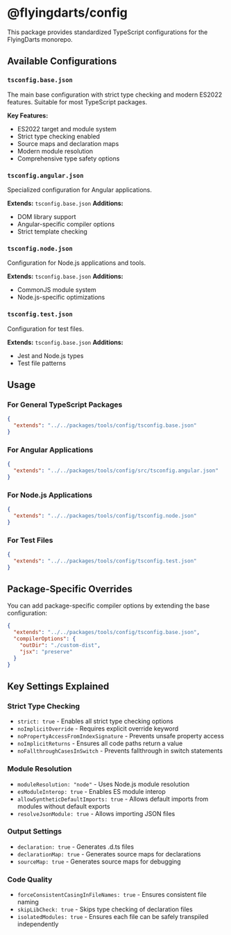 # @flyingdarts/config

This package provides standardized TypeScript configurations for the FlyingDarts monorepo.

## Available Configurations

### `tsconfig.base.json`
The main base configuration with strict type checking and modern ES2022 features. Suitable for most TypeScript packages.

**Key Features:**
- ES2022 target and module system
- Strict type checking enabled
- Source maps and declaration maps
- Modern module resolution
- Comprehensive type safety options

### `tsconfig.angular.json`
Specialized configuration for Angular applications.

**Extends:** `tsconfig.base.json`
**Additions:**
- DOM library support
- Angular-specific compiler options
- Strict template checking

### `tsconfig.node.json`
Configuration for Node.js applications and tools.

**Extends:** `tsconfig.base.json`
**Additions:**
- CommonJS module system
- Node.js-specific optimizations

### `tsconfig.test.json`
Configuration for test files.

**Extends:** `tsconfig.base.json`
**Additions:**
- Jest and Node.js types
- Test file patterns

## Usage

### For General TypeScript Packages
```json
{
  "extends": "../../packages/tools/config/tsconfig.base.json"
}
```

### For Angular Applications
```json
{
  "extends": "../../packages/tools/config/src/tsconfig.angular.json"
}
```

### For Node.js Applications
```json
{
  "extends": "../../packages/tools/config/tsconfig.node.json"
}
```

### For Test Files
```json
{
  "extends": "../../packages/tools/config/tsconfig.test.json"
}
```

## Package-Specific Overrides

You can add package-specific compiler options by extending the base configuration:

```json
{
  "extends": "../../packages/tools/config/tsconfig.base.json",
  "compilerOptions": {
    "outDir": "./custom-dist",
    "jsx": "preserve"
  }
}
```

## Key Settings Explained

### Strict Type Checking
- `strict: true` - Enables all strict type checking options
- `noImplicitOverride` - Requires explicit override keyword
- `noPropertyAccessFromIndexSignature` - Prevents unsafe property access
- `noImplicitReturns` - Ensures all code paths return a value
- `noFallthroughCasesInSwitch` - Prevents fallthrough in switch statements

### Module Resolution
- `moduleResolution: "node"` - Uses Node.js module resolution
- `esModuleInterop: true` - Enables ES module interop
- `allowSyntheticDefaultImports: true` - Allows default imports from modules without default exports
- `resolveJsonModule: true` - Allows importing JSON files

### Output Settings
- `declaration: true` - Generates .d.ts files
- `declarationMap: true` - Generates source maps for declarations
- `sourceMap: true` - Generates source maps for debugging

### Code Quality
- `forceConsistentCasingInFileNames: true` - Ensures consistent file naming
- `skipLibCheck: true` - Skips type checking of declaration files
- `isolatedModules: true` - Ensures each file can be safely transpiled independently 